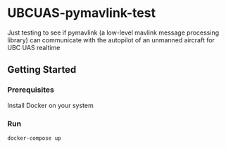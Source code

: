 # UBCUAS-pymavlink-test

Just testing to see if pymavlink (a low-level mavlink message processing library) can communicate with the autopilot of an unmanned aircraft for UBC UAS realtime

## Getting Started

### Prerequisites

Install Docker on your system

### Run

```
docker-compose up
```